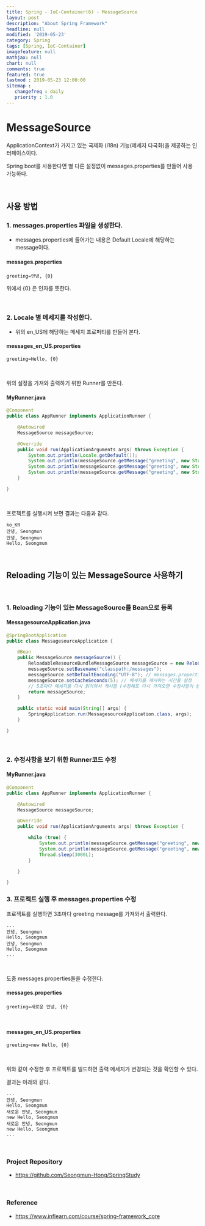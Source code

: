 ```yaml
---
title: Spring - IoC-Container(6) - MessageSource
layout: post
description: "About Spring Framework"
headline: null
modified: '2019-05-23'
category: Spring
tags: [Spring, IoC-Container]
imagefeature: null
mathjax: null
chart: null
comments: true
featured: true
lastmod : 2019-05-23 12:00:00
sitemap :  
   changefreq : daily
   priority : 1.0
---
```


# MessageSource

ApplicationContext가 가지고 있는 국제화 (i18n) 기능(메세지 다국화)을 제공하는 인터페이스이다.  
  
Spring boot를 사용한다면 별 다른 설정없이 messages.properties를 만들어 사용 가능하다.
  
<br />
  
## 사용 방법  
  
### 1. messages.properties 파일을 생성한다.  
  
- messages.properties에 들어가는 내용은 Default Locale에 해당하는 message이다.
  
#### messages.properties  
  
```vim
greeting=안녕, {0}
```  
  
위에서 {0} 은 인자를 뜻한다.  
  
<br />

### 2. Locale 별 메세지를 작성한다.  
  
- 위의 en_US에 해당하는 메세지 프로퍼티를 만들어 본다. 
  
#### messages_en_US.properties  
  
```vim
greeting=Hello, {0}
```  
  
<br />
  
위의 설정을 가져와 출력하기 위한 Runner를 만든다.
  
#### MyRunner.java  
  
```java
@Component
public class AppRunner implements ApplicationRunner {

    @Autowired
    MessageSource messageSource;

    @Override
    public void run(ApplicationArguments args) throws Exception {
        System.out.println(Locale.getDefault());
        System.out.println(messageSource.getMessage("greeting", new String[]{"Seongmun"}, Locale.getDefault()));
        System.out.println(messageSource.getMessage("greeting", new String[]{"Seongmun"}, Locale.KOREA));
        System.out.println(messageSource.getMessage("greeting", new String[]{"Seongmun"}, Locale.US));
    }

}
```   
  
<br />
 
프로젝트를 실행시켜 보면 결과는 다음과 같다.
  
```vim
ko_KR
안녕, Seongmun
안녕, Seongmun
Hello, Seongmun
```  
  
<br />

## Reloading 기능이 있는 MessageSource 사용하기

<br />  

### 1. Reloading 기능이 있는 MessageSource를 Bean으로 등록 

#### MessagesourceApplication.java
  
```java
@SpringBootApplication
public class MessagesourceApplication {

    @Bean
    public MessageSource messageSource() {
        ReloadableResourceBundleMessageSource messageSource = new ReloadableResourceBundleMessageSource();
        messageSource.setBasename("classpath:/messages");
        messageSource.setDefaultEncoding("UTF-8"); // messages.properties 의 인코딩 설정
        messageSource.setCacheSeconds(5); // 메세지를 캐시하는 시간을 설정 
        // 5초마다 메세지를 다시 읽어와서 캐시함 (수정해도 다시 가져오면 수정사항이 반영됨)
        return messageSource;
    }

    public static void main(String[] args) {
        SpringApplication.run(MessagesourceApplication.class, args);
    }

}
```  

<br />
  
### 2. 수정사항을 보기 위한 Runner코드 수정  

#### MyRunner.java  
  
```java
@Component
public class AppRunner implements ApplicationRunner {

    @Autowired
    MessageSource messageSource;

    @Override
    public void run(ApplicationArguments args) throws Exception {

        while (true) {
            System.out.println(messageSource.getMessage("greeting", new String[]{"Seongmun"}, Locale.getDefault()));
            System.out.println(messageSource.getMessage("greeting", new String[]{"Seongmun"}, Locale.US));
            Thread.sleep(3000L);
        }

    }

}
```   
  
### 3. 프로젝트 실행 후 messages.properties 수정  
  
프로젝트를 실행하면 3초마다 greeting message를 가져와서 출력한다.  
  
```vim
...
안녕, Seongmun
Hello, Seongmun
안녕, Seongmun
Hello, Seongmun
...
```  

<br />

도중 messages.properties들을 수정한다.  

#### messages.properties

```vim
greeting=새로운 안녕, {0}
``` 

<br />
  
#### messages_en_US.properties

```vim
greeting=new Hello, {0}
```  
  
<br />
  
위와 같이 수정한 후 프로젝트를 빌드하면 출력 메세지가 변경되는 것을 확인할 수 있다.
  
결과는 아래와 같다.
  
```vim
...
안녕, Seongmun
Hello, Seongmun
새로운 안녕, Seongmun
new Hello, Seongmun
새로운 안녕, Seongmun
new Hello, Seongmun
...
```  

<br />

### Project Repository 

- https://github.com/Seongmun-Hong/SpringStudy

<br />

### Reference

- https://www.inflearn.com/course/spring-framework_core